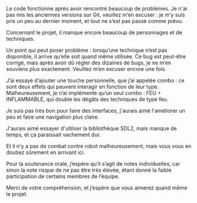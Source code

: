 Le code fonctionne après avoir rencontré beaucoup de problèmes. Je n'ai pas mis les anciennes versions sur Git, veuillez m’en excuser : je m’y suis pris un peu au dernier moment, et tout ne s’est pas passé comme prévu.

Concernant le projet, il manque encore beaucoup de personnages et de techniques.

Un point qui peut poser problème : lorsqu’une technique n’est pas disponible, il arrive qu’elle soit quand même utilisée. Ce bug est peut-être corrigé, mais après avoir dû régler des dizaines de bugs, je ne m’en souviens plus exactement. Veuillez m’en excuser encore une fois.

J’ai essayé d’ajouter une touche personnelle, que j’ai appelée combo : ce sont deux effets qui peuvent interagir en fonction de leur type. Malheureusement, je n’ai implémenté qu’un seul combo : FEU + INFLAMMABLE, qui double les dégâts des techniques de type feu.

Je suis pas très bon pour faire des interfaces, j'aurais aimé l'améliorer un peu et faire une navigation plus claire.

J'aurais aimé essayer d'utiliser la bibliothèque SDL2, mais manque de temps, et ça paraissait vachement dur.

Et il n'y a pas de combat contre robot malheureusement, mais vous vous en doutiez sûrement en arrivant ici.

Pour la soutenance orale, j’espère qu’il s’agit de notes individuelles, car sinon la note risque de ne pas être très élevée, étant donné la faible participation de certains membres de l’équipe.

Merci de votre compréhension, et j’espère que vous aimerez quand même le projet.
